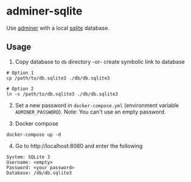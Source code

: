 # adminer-sqlite

Use [adminer](https://www.adminer.org) with a local [sqlite](https://sqlite.org) database.

## Usage

1. Copy database to `db` directory -or- create symbolic link to database
```
# Option 1
cp /path/to/db.sqlite3 ./db/db.sqlite3

# Option 2
ln -s /path/to/db.sqlite3 ./db/db.sqlite3
```

2. Set a new password in `docker-compose.yml` (environment variable `ADMINER_PASSWORD`).
Note: You can't use an empty password.

3. Docker compose
```
docker-compose up -d
```

4. Go to http://localhost:8080 and enter the following
```
System: SQLite 3
Username: <empty>
Password: <your password>
Database: /db/db.sqlite3
```
